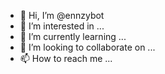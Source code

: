 - 👋 Hi, I’m @ennzybot
- 👀 I’m interested in ...
- 🌱 I’m currently learning ...
- 💞️ I’m looking to collaborate on ...
- 📫 How to reach me ...

<!---
ennzy55/ennzybot is a ✨ special ✨ repository because its `README.md` (this file) appears on your GitHub profile.
You can click the Preview link to take a look at your changes.
--->
